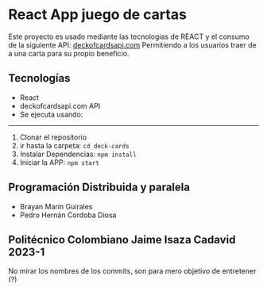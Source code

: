 # React App juego de cartas

Este proyecto es usado mediante las tecnologias de REACT y el consumo de la siguiente API: [deckofcardsapi.com](https://deckofcardsapi.com/) Permitiendo a los usuarios traer de a una carta para su propio beneficio.

## Tecnologías

- React
- deckofcardsapi.com API
- Se ejecuta usando:

---

1.  Clonar el repositorio
2.  ir hasta la carpeta: `cd deck-cards`
3.  Instalar Dependencias: `npm install`
4.  Iniciar la APP: `npm start`

## Programación Distribuida y paralela

- Brayan Marín Guirales
- Pedro Hernán Cordoba Diosa

## Politécnico Colombiano Jaime Isaza Cadavid 2023-1

No mirar los nombres de los commits, son para mero objetivo de entretener (?)
